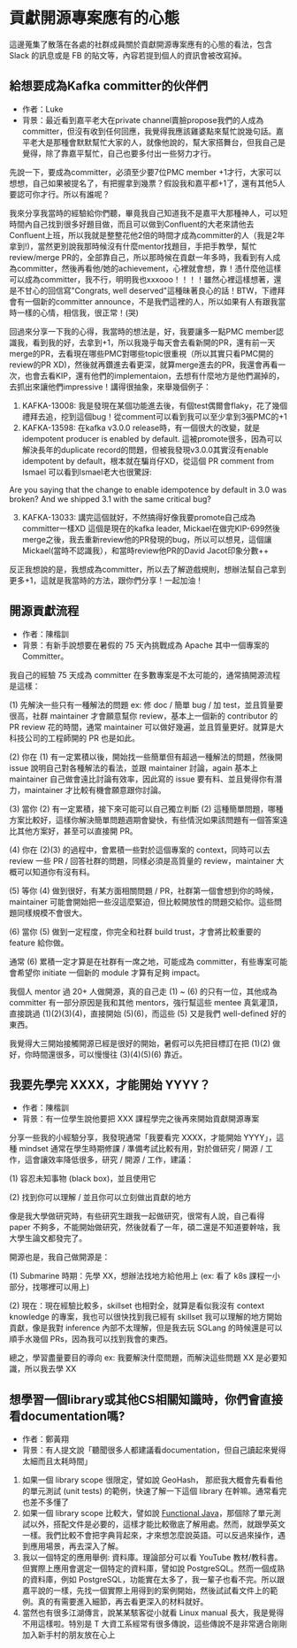 # 貢獻開源專案應有的心態

這邊蒐集了散落在各處的社群成員關於貢獻開源專案應有的心態的看法，包含 Slack 的訊息或是 FB 的貼文等，內容若提到個人的資訊會被改寫掉。

## 給想要成為Kafka committer的伙伴們

- 作者：Luke
- 背景：最近看到嘉平老大在private channel賣臉propose我們的人成為committer，但沒有收到任何回應，我覺得我應該雞婆點來幫忙說幾句話。嘉平老大是那種會默默幫忙大家的人，就像他說的，幫大家搭舞台，但我自己是覺得，除了靠嘉平幫忙，自己也要多付出一些努力才行。

先說一下，要成為committer，必須至少要7位PMC member +1才行，大家可以想想，自己如果被提名了，有把握拿到幾票？假設我和嘉平都+1了，還有其他5人要認可你才行。所以有誰呢？

我來分享我當時的經驗給你們聽，畢竟我自己知道我不是嘉平大那種神人，可以短時間內自己找到很多好題目做，而且可以做到Confluent的大老來請他去Confluent上班，所以我就是整整花他2倍的時間才成為committer的人（我是2年拿到!)，當然更別說我那時候沒有什麼mentor找題目，手把手教學，幫忙review/merge PR的，全部靠自己，所以那時候在貢獻一年多時，我看到有人成為committer，然後再看他/她的achievement，心裡就會想，靠！憑什麼他這樣可以成為committer，我不行，明明我也xxxooo！！！！雖然心裡這樣想著，還是不甘心的回信寫"Congrats, well deserved"這種昧著良心的話！BTW，下禮拜會有一個新的committer announce，不是我們這裡的人，所以如果有人有跟我當時一樣的心情，相信我，很正常！(哭)

回過來分享一下我的心得，我當時的想法是，好，我要讓多一點PMC member認識我，看到我的好，去拿到+1，所以我幾乎每天會去看新開的PR，還有前一天merge的PR，去看現在哪些PMC對哪些topic很重視（所以其實只看PMC開的review的PR XD)，然後就再鑽進去看更深，就算merge進去的PR，我還會再看一次，也會去看KIP，還有他們的implementaion，去想有什麼地方是他們漏掉的，去抓出來讓他們impressive！講得很抽象，來舉幾個例子：
1. KAFKA-13008: 我是發現在某個功能進去後，有個test偶爾會flaky，花了幾個禮拜去追，挖到這個bug！從comment可以看到我可以至少拿到3張PMC的+1
2. KAFKA-13598: 在kafka v3.0.0 release時，有一個很大的改變，就是idempotent producer is enabled by default. 這被promote很多，因為可以解決長年的duplicate record的問題，但被我發現v3.0.0其實沒有enable idempotent by default，根本就在騙肖仔XD，從這個 PR comment from Ismael 可以看到Ismael老大也很驚訝:

Are you saying that the change to enable idempotence by default in 3.0 was broken? And we shipped 3.1 with the same critical bug?

3. KAFKA-13033: 講完這個就好，不然搞得好像我要promote自己成為committer一樣XD 這個是現在的kafka leader, Mickael在做完KIP-699然後merge之後，我去重新review他的PR發現的bug，所以可以想見，這個讓Mickael(當時不認識我），和當時review他PR的David Jacot印象分數++

反正我想說的是，我想成為committer，所以去了解遊戲規則，想辦法幫自己拿到更多+1，這就是我當時的方法，跟你們分享！一起加油！

## 開源貢獻流程

- 作者：陳楷訓
- 背景：有新手說想要在暑假的 75 天內挑戰成為 Apache 其中一個專案的 Committer。

我自己的經驗 75 天成為 committer 在多數專案是不太可能的，通常搞開源流程是這樣：

(1) 先解決一些只有一種解法的問題 ex: 修 doc / 簡單 bug / 加 test，並且質量要很高，社群 maintainer 才會願意幫你 review，基本上一個新的 contributor 的 PR review 花的時間，通常 maintainer 可以做好幾遍，並且質量更好。就算是大科技公司的工程師開的 PR 也是如此。

(2) 你在 (1) 有一定累積以後，開始找一些簡單但有超過一種解法的問題，然後開 issue 說明自己對各種解法的看法，並跟 maintainer 討論，again 基本上 maintainer 自己做會遠比討論有效率，因此寫的 issue 要有料、並且覺得你有潛力，maintainer 才比較有機會願意跟你討論。

(3) 當你 (2) 有一定累積，接下來可能可以自己獨立判斷 (2) 這種簡單問題，哪種方案比較好，這樣你解決簡單問題週期會變快，有些情況如果該問題有一個答案遠比其他方案好，甚至可以直接開 PR。

(4) 你在 (2)(3) 的過程中，會累積一些對於這個專案的 context，同時可以去 review 一些 PR / 回答社群的問題，同樣必須是高質量的 review，maintainer 大概可以知道你有沒有料。

(5) 等你 (4) 做到很好，有某方面相關問題 / PR，社群第一個會想到你的時候，maintainer 可能會開始把一些沒這麼緊迫，但比較開放性的問題交給你。這些問題同樣規模不會很大。

(6) 當你 (5) 做到一定程度，你完全和社群 build trust，才會將比較重要的 feature 給你做。

通常 (6) 累積一定才算是在社群有一席之地，可能成為 committer，有些專案可能會希望你 initiate 一個新的 module 才算有足夠 impact。

我個人 mentor 過 20+ 人做開源，真的自己走 (1) ~ (6) 的只有一位，其他成為 committer 有一部分原因是我和其他 mentors，強行幫這些 mentee 真氣灌頂，直接跳過 (1)(2)(3)(4)，直接開始 (5)(6)，而這些 (5) 又是我們 well-defined 好的東西。

我覺得大三開始接觸開源已經是很好的開始，暑假可以先把目標訂在把 (1)(2) 做好，你時間還很多，可以慢慢往 (3)(4)(5)(6) 靠近。

## 我要先學完 XXXX，才能開始 YYYY？

- 作者：陳楷訓
- 背景：有一位學生說他要把 XXX 課程學完之後再來開始貢獻開源專案

分享一些我的小經驗分享，我發現通常「我要看完 XXXX，才能開始 YYYY」，這種 mindset 通常在學生時期修課 / 準備考試比較有用，對於做研究 / 開源 / 工作，這會讓效率降低很多，研究 / 開源 / 工作，建議：

(1) 容忍未知事物 (black box)，並且使用它

(2) 找到你可以理解 / 並且你可以立刻做出貢獻的地方

像是我大學做研究時，有些研究生跟我一起做研究，很常有人說，自己看得 paper 不夠多，不能開始做研究，然後就看了一年，碩二還是不知道要幹啥，我大學生論文都發完了。

開源也是，我自己做開源是：

(1) Submarine 時期：先學 XX，想辦法找地方給他用上 (ex: 看了 k8s 課程一小部分，找哪裡可以用上)

(2) 現在：現在經驗比較多，skillset 也相對全，就算是看似我沒有 context knowledge 的專案，我也可以很快找到我已經有 skillset 我可以理解的地方開始貢獻，像是我對 inference 內部不太理解，但是我去玩 SGLang 的時候還是可以順手水幾個 PRs，因為我可以找到我會的東西。

總之，學習盡量要目的導向 ex: 我要解決什麼問題，而解決這些問題 XX 是必要知識，所以我去學 XX

## 想學習一個library或其他CS相關知識時，你們會直接看documentation嗎?

- 作者：鄭黃翔
- 背景：有人提文說「聽聞很多人都建議看documentation，但自己讀起來覺得太細而且太耗時間」
1. 如果一個 library scope 很限定，譬如說 GeoHash， 那麽我大概會先看看他的單元測試 (unit tests) 的範例，快速了解一下這個 library 在幹嘛。通常看完也差不多懂了
2. 如果一個 library scope 比較大，譬如說 [Functional Java](https://github.com/functionaljava/functionaljava)，那個除了單元測試以外，搭配文件是必要的，這樣才能比較徹底了解用處。然而，就跟學英文一樣。我們比較不會把字典背起來，才來想怎麼說英語。可以反過來操作，遇到應用場景，再去深入了解。
3. 我以一個特定的應用舉例: 資料庫。理論部分可以看 YouTube 教材/教科書。但實際上應用會選定一個特定的資料庫，譬如說 PostgreSQL。然而一個成熟的資料庫，例如 PostgreSQL，功能實在太多了，我一輩子也看不完。所以跟嘉平說的一樣，先找一個實際上用得到的案例開始，然後試試看文件上的範例。真的有需要進入細節，再去看更深入的材料就好。
4. 當然也有很多江湖傳言，說某某駭客從小就看 Linux manual 長大，我是覺得不用這樣啦。特別是 T 大資工系經常有很多傳說，這些傳說不是非常適合剛剛加入新手村的朋友放在心上 
